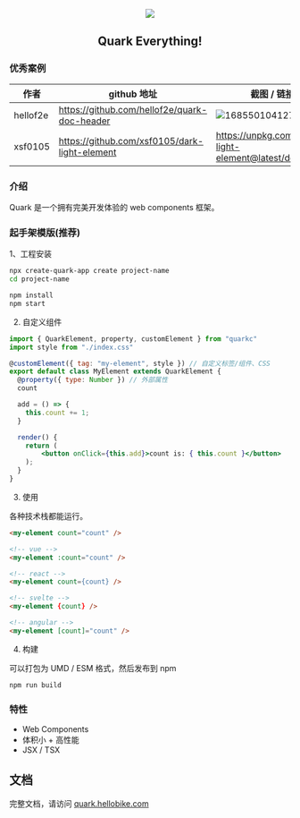 
<p align="center">
  <a href="https://quark.hellobike.com/">
    <img src="https://github.com/hellof2e/quark/assets/14307551/5968d0ed-6d60-4b13-b05b-1e9ba30a5708" >
  </a>
</p>
<h2 align="center"> Quark Everything! </h2>

### 优秀案例

|  作者   | github 地址  | 截图 / 链接
|  ----  | ----  | ----- |
| hellof2e  | https://github.com/hellof2e/quark-doc-header | ![1685501041275](https://github.com/hellof2e/quark/assets/14307551/24dd5626-e6a9-452c-9c95-c2cdb8891573) |
| xsf0105  | https://github.com/xsf0105/dark-light-element |  https://unpkg.com/dark-light-element@latest/demo.html |

### 介绍

Quark 是一个拥有完美开发体验的 web components 框架。

### 起手架模版(推荐)

1、工程安装
```bash
npx create-quark-app create project-name
cd project-name

npm install
npm start
```

2. 自定义组件
```jsx
import { QuarkElement, property, customElement } from "quarkc"
import style from "./index.css"

@customElement({ tag: "my-element", style }) // 自定义标签/组件、CSS
export default class MyElement extends QuarkElement {
  @property({ type: Number }) // 外部属性
  count

  add = () => {
    this.count += 1;
  }

  render() {
    return (
        <button onClick={this.add}>count is: { this.count }</button>
    );
  }
}
```

3. 使用

各种技术栈都能运行。
```html
<my-element count="count" />

<!-- vue -->
<my-element :count="count" />

<!-- react -->
<my-element count={count} />

<!-- svelte -->
<my-element {count} />

<!-- angular -->
<my-element [count]="count" />
```

4. 构建

可以打包为 UMD / ESM 格式，然后发布到 npm
```
npm run build
```

### 特性

* Web Components
* 体积小 + 高性能
* JSX / TSX


## 文档

完整文档，请访问 [quark.hellobike.com](https://quark.hellobike.com)
